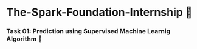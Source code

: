 # The-Spark-Foundation-Internship 🤝

### Task 01: Prediction using Supervised Machine Learnig Algorithm 🔰

